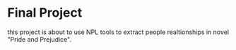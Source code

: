 # Final Project

this project is about to use NPL tools to extract people realtionships in novel "Pride and Prejudice".
